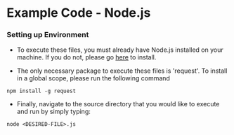 # Example Code - Node.js

### Setting up Environment

- To execute these files, you must already have Node.js installed on your machine. If you do not, please go [here](https://nodejs.org/en/) to install.

- The only necessary package to execute these files is 'request'. To install in a global scope, please run the following command
~~~~
npm install -g request
~~~~

- Finally, navigate to the source directory that you would like to execute and run by simply typing:
~~~~
node <DESIRED-FILE>.js
~~~~

